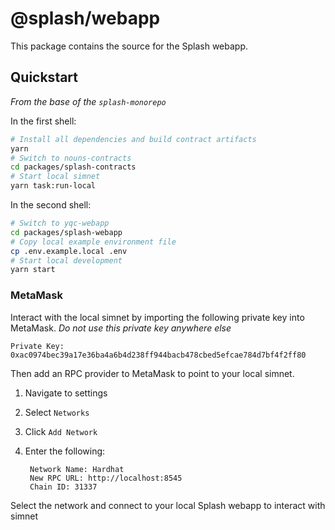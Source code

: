 # @splash/webapp

This package contains the source for the Splash webapp.

## Quickstart

_From the base of the `splash-monorepo`_

In the first shell:

```sh
# Install all dependencies and build contract artifacts
yarn
# Switch to nouns-contracts
cd packages/splash-contracts
# Start local simnet
yarn task:run-local
```

In the second shell:

```sh
# Switch to yqc-webapp
cd packages/splash-webapp
# Copy local example environment file
cp .env.example.local .env
# Start local development
yarn start
```

### MetaMask

Interact with the local simnet by importing the following private key into MetaMask. _Do not use this private key anywhere else_

```
Private Key:
0xac0974bec39a17e36ba4a6b4d238ff944bacb478cbed5efcae784d7bf4f2ff80
```

Then add an RPC provider to MetaMask to point to your local simnet.

1.  Navigate to settings
2.  Select `Networks`
3.  Click `Add Network`
4.  Enter the following:

         Network Name: Hardhat
         New RPC URL: http://localhost:8545
         Chain ID: 31337

Select the network and connect to your local Splash webapp to interact with simnet

